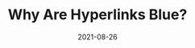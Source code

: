 ---
date: 2021-08-26
permalink: false
publisher: firefox
tags:
  - design
  - hypertext
target_url: https://blog.mozilla.org/en/internet-culture/deep-dives/why-are-hyperlinks-blue/
title: Why Are Hyperlinks Blue?
---